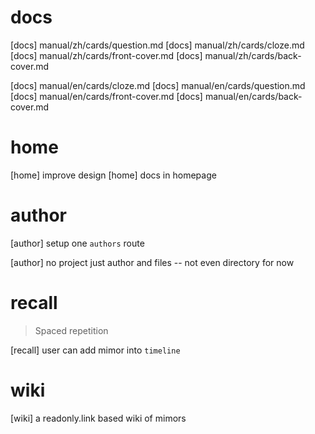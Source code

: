 # docs

[docs] manual/zh/cards/question.md
[docs] manual/zh/cards/cloze.md
[docs] manual/zh/cards/front-cover.md
[docs] manual/zh/cards/back-cover.md

[docs] manual/en/cards/cloze.md
[docs] manual/en/cards/question.md
[docs] manual/en/cards/front-cover.md
[docs] manual/en/cards/back-cover.md

# home

[home] improve design
[home] docs in homepage

# author

[author] setup one `authors` route

[author] no project just author and files -- not even directory for now

# recall

> Spaced repetition

[recall] user can add mimor into `timeline`

# wiki

[wiki] a readonly.link based wiki of mimors
